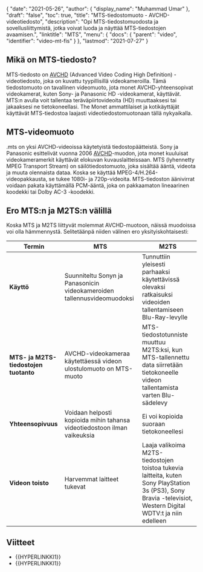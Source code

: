 {
  "date": "2021-05-26",
  "author": {
    "display_name": "Muhammad Umar"
},
  "draft": "false",
  "toc": true,
  "title": "MTS-tiedostomuoto - AVCHD-videotiedosto",
  "description": "Opi MTS-tiedostomuodosta ja sovellusliittymistä, jotka voivat luoda ja näyttää MTS-tiedostojen avaamisen.",
  "linktitle": "MTS",
  "menu": {
    "docs": {
      "parent": "video",
      "identifier": "video-mt-fis"
}
},
  "lastmod": "2021-07-27"
}

## Mikä on MTS-tiedosto?

MTS-tiedosto on [AVCHD](/video/avchd/) (Advanced Video Coding High Definition) -videotiedosto, joka on kuvattu tyypillisillä videokameroilla. Tämä tiedostomuoto on tavallinen videomuoto, jota monet AVCHD-yhteensopivat videokamerat, kuten Sony- ja Panasonic HD -videokamerat, käyttävät. MTS:n avulla voit tallentaa teräväpiirtovideoita (HD) muuttaaksesi tai jakaaksesi ne tietokoneellasi. The
Monet ammattilaiset ja kotikäyttäjät käyttävät MTS-tiedostoa laajasti videotiedostomuotonaan tällä nykyaikalla.

## MTS-videomuoto

.mts on yksi AVCHD-videoissa käytetyistä tiedostopäätteistä. Sony ja Panasonic esittelivät vuonna 2006 [AVCHD](/video/avchd/)-muodon, jota monet kuuluisat videokameramerkit käyttävät elokuvan kuvauslaitteissaan. MTS (lyhennetty MPEG Transport Stream) on säilötiedostomuoto, joka sisältää ääntä, videota ja muuta olennaista dataa. Koska se käyttää MPEG-4/H.264-videopakkausta, se tukee 1080i- ja 720p-videoita. MTS-tiedoston äänivirrat voidaan pakata käyttämällä PCM-ääntä, joka on pakkaamaton lineaarinen koodekki tai Dolby AC-3 -koodekki.

## Ero MTS:n ja M2TS:n välillä

Koska MTS ja M2TS liittyvät molemmat AVCHD-muotoon, näissä muodoissa voi olla hämmennystä. Selitetäänpä niiden välinen ero yksityiskohtaisesti:

|Termin|MTS|M2TS|
---|---|---|
|**Käyttö**|Suunniteltu Sonyn ja Panasonicin videokameroiden tallennusvideomuodoksi|Tunnuttiin yleisesti parhaaksi käytettävissä olevaksi ratkaisuksi videoiden tallentamiseen Blu-Ray-levylle|
|**MTS- ja M2TS-tiedostojen tuotanto**|AVCHD-videokameraa käytettäessä videon ulostulomuoto on MTS-muoto|MTS-tiedostotunniste muuttuu M2TS:ksi, kun MTS-tallennettu data siirretään tietokoneelle videon tallentamista varten Blu- sädelevy|
|**Yhteensopivuus**| Voidaan helposti kopioida mihin tahansa videotiedostoon ilman vaikeuksia|Ei voi kopioida suoraan tietokoneellesi|
|**Videon toisto**| Harvemmat laitteet tukevat| Laaja valikoima M2TS-tiedostojen toistoa tukevia laitteita, kuten Sony PlayStation 3s (PS3), Sony Bravia -televisiot, Western Digital WDTV:t ja niin edelleen|

## Viitteet ##

- {{HYPERLINKKI1}}
- {{HYPERLINKKI1}}

